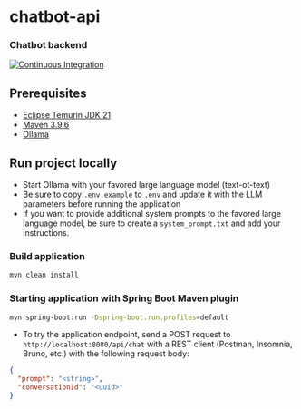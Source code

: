 chatbot-api
===========

### Chatbot backend

[![Continuous Integration](https://github.com/jbence1994-ai/chatbot-api/actions/workflows/build.yaml/badge.svg)](https://github.com/jbence1994-ai/chatbot-api/actions/workflows/build.yaml)

Prerequisites
-------------

- [Eclipse Temurin JDK 21](https://adoptium.net/temurin/releases/?version=21)
- [Maven 3.9.6](https://maven.apache.org/download.cgi)
- [Ollama](https://ollama.com)

Run project locally
-------------------

- Start Ollama with your favored large language model (text-ot-text)
- Be sure to copy `.env.example` to `.env` and update it with the LLM parameters before running the application
- If you want to provide additional system prompts to the favored large language model, be sure to create a
  `system_prompt.txt` and add your instructions.

### Build application

```bash
mvn clean install
```

### Starting application with Spring Boot Maven plugin

```bash
mvn spring-boot:run -Dspring-boot.run.profiles=default
```

- To try the application endpoint, send a POST request to `http://localhost:8080/api/chat` with a REST client (Postman,
  Insomnia, Bruno, etc.) with the following request body:

```json
{
  "prompt": "<string>",
  "conversationId": "<uuid>"
}
```

